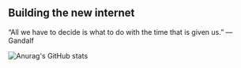 ## Building the new internet

“All we have to decide is what to do with the time that is given us.” — Gandalf

![Anurag's GitHub stats](https://github-readme-stats.vercel.app/api?username=dylanverstraete&show_icons=true&theme=transparent&count_private=true)
